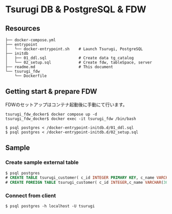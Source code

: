 # Tsurugi DB & PostgreSQL & FDW
## Resources
```
├── docker-compose.yml
├── entrypoint
│   └── docker-entrypoint.sh    # Launch Tsurugi, PostgreSQL
├── initdb
│   ├── 01_ddl.sql              # Create data tg_catalog
│   └── 02_setup.sql            # Create fdw, tableSpace, server 
├── readme.md                   # This document
└── tsurugi_fdw
    └── Dockerfile
```

## Getting start & prepare FDW
FDWのセットアップはコンテナ起動後に手動にて行います。
```
tsurugi_fdw_docker$ docker compose up -d
tsurugi_fdw_docker$ docker exec -it tsurugi_fdw /bin/bash

$ psql postgres < /docker-entrypoint-initdb.d/01_ddl.sql
$ psql postgres < /docker-entrypoint-initdb.d/02_setup.sql
```

## Sample
### Create sample external table
```SQL
$ psql postgres
# CREATE TABLE tsurugi_customer( c_id INTEGER PRIMARY KEY, c_name VARCHAR(30) NOT NULL, c_age INTEGER) TABLESPACE tsurugi;
# CREATE FOREIGN TABLE tsurugi_customer( c_id INTEGER,c_name VARCHAR(30) NOT NULL,c_age INTEGER) SERVER tsurugi;
```
### Connect from client
```shell
$ psql postgres -h localhost -U tsurugi
```
